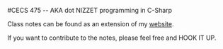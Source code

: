 #CECS 475 -- AKA dot NIZZET programming in C-Sharp

Class notes can be found as an extension of my [website](http://patrickkhensovan.com/misc_notes/475/).

If you want to contribute to the notes, please feel free and HOOK IT UP.